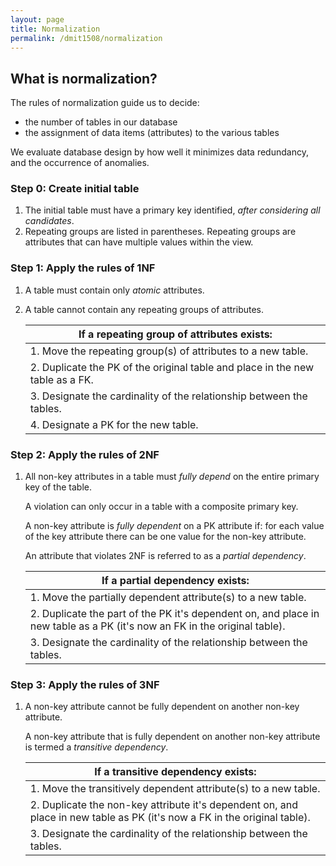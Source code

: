 ```yaml
---
layout: page
title: Normalization
permalink: /dmit1508/normalization
---
```


## What is normalization?

The rules of normalization guide us to decide:
- the number of tables in our database
- the assignment of data items (attributes) to the various tables

We evaluate database design by how well it minimizes data redundancy, and the occurrence of anomalies.

### Step 0: Create initial table
1. The initial table must have a primary key identified, *after considering all candidates*.
1. Repeating groups are listed in parentheses. Repeating groups are attributes that can have multiple values within the view.

### Step 1: Apply the rules of 1NF
1.  A table must contain only *atomic* attributes.
1.  A table cannot contain any repeating groups of attributes.

    | If a repeating group of attributes exists:
    |---
    |1. Move the repeating group(s) of attributes to a new table.
    |2. Duplicate the PK of the original table and place in the new table as a FK.
    |3. Designate the cardinality of the relationship between the tables.
    |4. Designate a PK for the new table.
    
### Step 2: Apply the rules of 2NF

1. All non-key attributes in a table must *fully depend* on the entire primary key of the table.

    A violation can only occur in a table with a composite primary key.
    
    A non-key attribute is *fully dependent* on a PK attribute if: for each value of the key attribute there can be one value for the non-key attribute.
    
    An attribute that violates 2NF is referred to as a *partial dependency*.
    
    | If a partial dependency exists:
    |---
    |1. Move the partially dependent attribute(s) to a new table.
    |2. Duplicate the part of the PK it's dependent on, and place in new table as a PK (it's now an FK in the original table). 
    |3. Designate the cardinality of the relationship between the tables.
    
### Step 3: Apply the rules of 3NF
    
1. A non-key attribute cannot be fully dependent on another non-key attribute.
    
   A non-key attribute that is fully dependent on another non-key attribute is termed a *transitive dependency*.
        
    |If a transitive dependency exists:
    |---
    |1. Move the transitively dependent attribute(s) to a new table.
    |2. Duplicate the non-key attribute it's dependent on, and place in new table as PK (it's now a FK in the original table).
    |3. Designate the cardinality of the relationship between the tables.